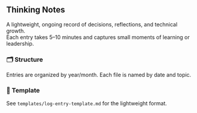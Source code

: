## Thinking Notes
 
A lightweight, ongoing record of decisions, reflections, and technical growth.  
Each entry takes 5–10 minutes and captures small moments of learning or leadership.

### 🗂 Structure
Entries are organized by year/month. Each file is named by date and topic.

### 📝 Template
See `templates/log-entry-template.md` for the lightweight format.
